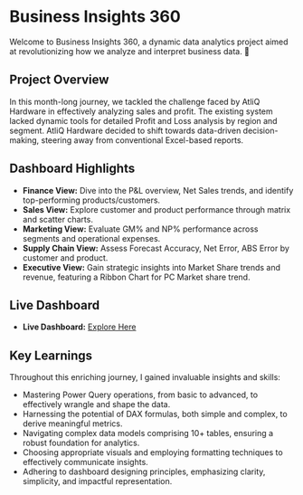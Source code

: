 # Business Insights 360

Welcome to Business Insights 360, a dynamic data analytics project aimed at revolutionizing how we analyze and interpret business data. 🚀

## Project Overview

In this month-long journey, we tackled the challenge faced by AtliQ Hardware in effectively analyzing sales and profit. The existing system lacked dynamic tools for detailed Profit and Loss analysis by region and segment. AtliQ Hardware decided to shift towards data-driven decision-making, steering away from conventional Excel-based reports.

## Dashboard Highlights

- **Finance View:** Dive into the P&L overview, Net Sales trends, and identify top-performing products/customers.
- **Sales View:** Explore customer and product performance through matrix and scatter charts.
- **Marketing View:** Evaluate GM% and NP% performance across segments and operational expenses.
- **Supply Chain View:** Assess Forecast Accuracy, Net Error, ABS Error by customer and product.
- **Executive View:** Gain strategic insights into Market Share trends and revenue, featuring a Ribbon Chart for PC Market share trend.

## Live Dashboard

- **Live Dashboard:** [Explore Here](https://www.novypro.com/project/business-insights-360-95)

## Key Learnings

Throughout this enriching journey, I gained invaluable insights and skills:

- Mastering Power Query operations, from basic to advanced, to effectively wrangle and shape the data.
- Harnessing the potential of DAX formulas, both simple and complex, to derive meaningful metrics.
- Navigating complex data models comprising 10+ tables, ensuring a robust foundation for analytics.
- Choosing appropriate visuals and employing formatting techniques to effectively communicate insights.
- Adhering to dashboard designing principles, emphasizing clarity, simplicity, and impactful representation.


